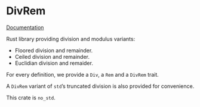 # DivRem

[Documentation][docs-rs]

Rust library providing division and modulus variants:

* Floored division and remainder.
* Ceiled division and remainder.
* Euclidian division and remaider.

For every definition, we provide a `Div`, a `Rem` and a `DivRem` trait.

A `DivRem` variant of `std`’s truncated division is also provided for convenience.

This crate is `no_std`.

[docs-rs]: https://docs.rs/divrem
